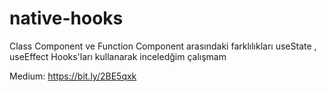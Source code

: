 # native-hooks

Class Component ve Function Component arasındaki farklılıkları  useState , useEffect Hooks'ları kullanarak inceledğim çalışmam

Medium: https://bit.ly/2BE5qxk

